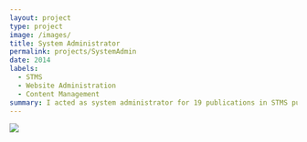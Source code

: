 ```yaml
---
layout: project
type: project
image: /images/
title: System Administrator
permalink: projects/SystemAdmin
date: 2014
labels:
  - STMS
  - Website Administration
  - Content Management
summary: I acted as system administrator for 19 publications in STMS publishing.
---
```


<img class="ui medium right floated rounded image" src="/images/">